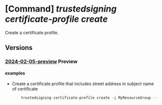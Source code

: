 # [Command] _trustedsigning certificate-profile create_

Create a certificate profile.

## Versions

### [2024-02-05-preview](/Resources/mgmt-plane/L3N1YnNjcmlwdGlvbnMve30vcmVzb3VyY2Vncm91cHMve30vcHJvdmlkZXJzL21pY3Jvc29mdC5jb2Rlc2lnbmluZy9jb2Rlc2lnbmluZ2FjY291bnRzL3t9L2NlcnRpZmljYXRlcHJvZmlsZXMve30=/2024-02-05-preview.xml) **Preview**

<!-- mgmt-plane /subscriptions/{}/resourcegroups/{}/providers/microsoft.codesigning/codesigningaccounts/{}/certificateprofiles/{} 2024-02-05-preview -->

#### examples

- Create a certificate profile that includes street address in subject name of certificate
    ```bash
        trustedsigning certificate-profile create -g MyResourceGroup --account-name MyAccount -n MyProfile --profile-type PublicTrust --identity-validation-id xxxxxxxx-xxxx-xxxx-xxxx-xxxxxxxxxxxx --include-street true
    ```
